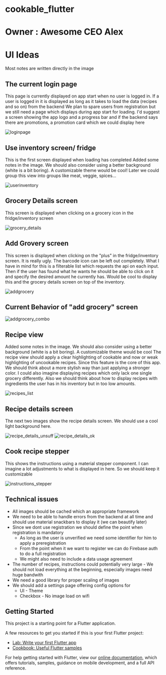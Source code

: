 # cookable_flutter
# Owner : Awesome CEO Alex

# UI Ideas
Most notes are written directly in the image
## The current login page
This page is currently displayed on app start when no user is logged in.
If a user is logged in it is displayed as long as it takes to load the data (recipes and so on) from the backend
We plan to spare users from registration but we still need a page which displays during app start for loading.
I'd suggest a screen showing the app logo and a progress bar and if the backend says there are promotions, a promotion card
which we could display here

![loginpage](./todo/android_ref_images/current_loginpage.jpg)
## Use inventory screen/ fridge
This is the first screen displayed when loading has completed
Added some notes in the image. We should also consider using a better background (white is a bit boring). A customizable theme would be cool!
Later we could group this view into groups like meat, veggie, spices...

![userinventory](./todo/android_ref_images/grocery_user_inventory.jpg)
## Grocery Details screen
This screen is displayed when clicking on a grocery icon in the fridge/inventory screen

![grocery_details](./todo/android_ref_images/grocery_details_view.jpg)
## Add Grovery screen
This screen is displayed when clicking on the "plus" in the fridge/inventory screen.
It is really ugly. The barcode icon can be left out completely.
What I have in mind for this is a filterable list which requests the api on each input.
Then if the user has found what he wants he should be able to click on it and specify the desired amount he currently has.
Would be cool to display this and the grocery details screen on top of the inventory.

![addgrocery](./todo/android_ref_images/add_grocery_view.jpg)

## Current Behavior of "add grocery" screen

![addgrocery_combo](./todo/android_ref_images/add_food_combobox.jpg)

## Recipe view

Added some notes in the image. We should also consider using a better background (white is a bit boring). A customizable theme would be cool
The recipe view should apply a clear highlighting of cookable and now or weak highlighting of uncookable recipes.
Since this feature is the core of this app. We should think about a more stylish way than just applying a stronger color.
I could also imagine displaying recipes which only lack one single grocery differently. Also we should think about how to display
recipes with ingredients the user has in his inventory but in too low amounts.

![recipes_list](./todo/android_ref_images/cookable_uncookable_recipes_list.jpg)
## Recipe details screen

The next two images show the recipe details screen. We should use a cool light background here.

![recipe_details_unsuff](./todo/android_ref_images/recipe_details_insufficient.jpg)
![recipe_details_ok](./todo/android_ref_images/recipe_details_sufficient.jpg)
## Cook recipe stepper

This shows the instructions using a material stepper component. I can imagine a lot adjustments to what is displayed
in here. So we should keep it customizable

![instructions_stepper](./todo/android_ref_images/recipe_instructions_stepper.jpg)

## Technical issues
* All images should be cached which an appropriate framework
* We need to be able to handle errors from the backend at all time and should use material snackbars to display it (we can beautify later)
* Since we dont use registration we should define the point when registration is mandatory
  + As long as the user is unverified we need some identifier for him to apply a preregistration
  + From the point when it we want to register we can do Firebase auth to do a full registration
  + We might also need to include a data usage agreement
* The number of recipes, instructions could potentially very large - We should not load everything at the beginning, especially images need huge bandwith
* We need a good library for proper scaling of images
* We should add a settings page offering config options for
  + UI - Theme
  + Checkbox - No image load on wifi


## Getting Started

This project is a starting point for a Flutter application.

A few resources to get you started if this is your first Flutter project:

- [Lab: Write your first Flutter app](https://flutter.dev/docs/get-started/codelab)
- [Cookbook: Useful Flutter samples](https://flutter.dev/docs/cookbook)

For help getting started with Flutter, view our
[online documentation](https://flutter.dev/docs), which offers tutorials,
samples, guidance on mobile development, and a full API reference.
